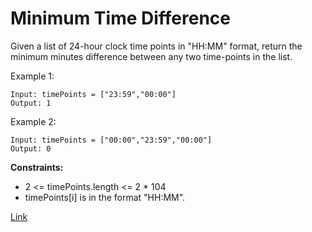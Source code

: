 # Minimum Time Difference

Given a list of 24-hour clock time points in "HH:MM" format, return the minimum minutes difference between any two time-points in the list.
 
Example 1:

```
Input: timePoints = ["23:59","00:00"]
Output: 1
```

Example 2:

```
Input: timePoints = ["00:00","23:59","00:00"]
Output: 0
```

**Constraints:**
- 2 <= timePoints.length <= 2 * 104
- timePoints[i] is in the format "HH:MM".

[Link](https://leetcode.com/problems/minimum-time-difference/)